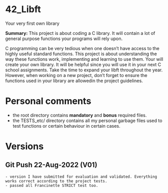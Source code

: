 # 42_Libft
Your very first own library

**Summary:**
This project is about coding a C library.
It will contain a lot of general purpose functions your programs will rely upon.

C programming can be very tedious when one doesn’t have access to the highly useful standard functions. This project is about understanding the way these functions work, implementing and learning to use them. Your will create your own library. It will be helpful since you will use it in your next C school assignments. Take the time to expand your libft throughout the year. However, when working on a new project, don’t forget to ensure the functions used in your library are allowedin the project guidelines.

# Personal comments
- the root directory contains **mandatory** and **bonus** required files.
- the TESTS_etc/ directory contains all my personal garbage files used to test functions or certain behaviour in certain cases.

# Versions
## Git Push 22-Aug-2022 (V01) ##
	- version I have submitted for evaluation and validated. Everything works correct according to the project tests.
	- passed all Francinette STRICT test too.
